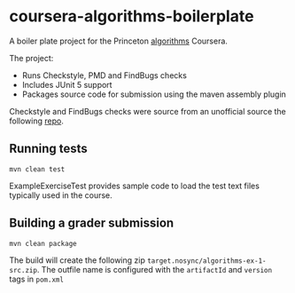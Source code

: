 # coursera-algorithms-boilerplate
A boiler plate project for the Princeton [algorithms](https://www.coursera.org/learn/algorithms-part1) Coursera. 

The project:
* Runs Checkstyle, PMD and FindBugs checks
* Includes JUnit 5 support
* Packages source code for submission using the maven assembly plugin 

Checkstyle and FindBugs checks were source from an unofficial source the following [repo](https://github.com/mkordas/algorithms-coursera/tree/master/config/findbugs).

## Running tests

```
mvn clean test
```

ExampleExerciseTest provides sample code to load the test text files typically used in the course.


## Building a grader submission 

```
mvn clean package
```

The build will create the following zip ```target.nosync/algorithms-ex-1-src.zip```. The outfile name is configured with the ```artifactId``` and ```version``` tags in ```pom.xml```

